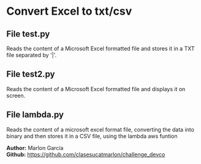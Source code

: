 # Convert Excel to txt/csv

## File test.py
Reads the content of a Microsoft Excel formatted file and stores it in a TXT file separated by '|'.

## File test2.py
Reads the content of a Microsoft Excel formatted file and displays it on screen.

## File lambda.py
Reads the content of a microsoft excel format file, converting the data into binary and then stores it in a CSV file, using the lambda aws funtion

**Author:**  Marlon García  
**Github:** https://github.com/clasesucatmarlon/challenge_devco